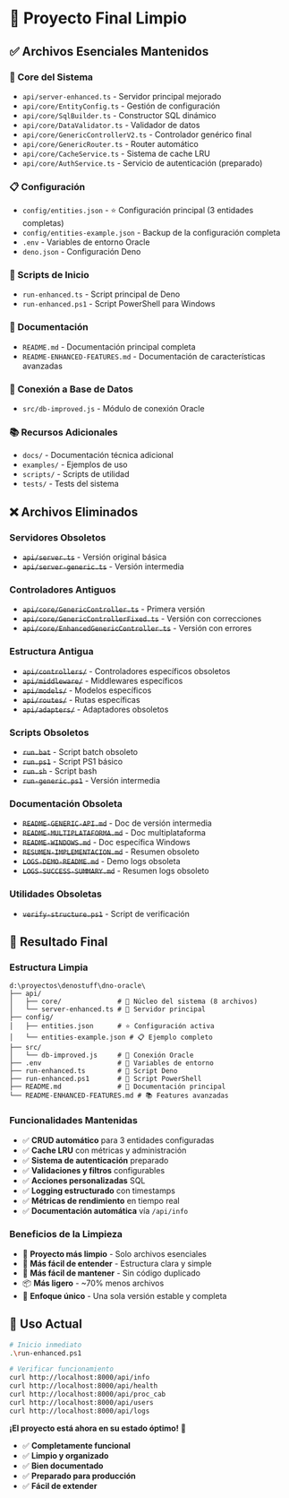 # 🎯 Proyecto Final Limpio

## ✅ Archivos Esenciales Mantenidos

### 🔧 Core del Sistema
- `api/server-enhanced.ts` - Servidor principal mejorado
- `api/core/EntityConfig.ts` - Gestión de configuración
- `api/core/SqlBuilder.ts` - Constructor SQL dinámico
- `api/core/DataValidator.ts` - Validador de datos
- `api/core/GenericControllerV2.ts` - Controlador genérico final
- `api/core/GenericRouter.ts` - Router automático
- `api/core/CacheService.ts` - Sistema de cache LRU
- `api/core/AuthService.ts` - Servicio de autenticación (preparado)

### 📋 Configuración
- `config/entities.json` - ⭐ Configuración principal (3 entidades completas)
- `config/entities-example.json` - Backup de la configuración completa
- `.env` - Variables de entorno Oracle
- `deno.json` - Configuración Deno

### 🚀 Scripts de Inicio
- `run-enhanced.ts` - Script principal de Deno
- `run-enhanced.ps1` - Script PowerShell para Windows

### 📖 Documentación
- `README.md` - Documentación principal completa
- `README-ENHANCED-FEATURES.md` - Documentación de características avanzadas

### 🔗 Conexión a Base de Datos
- `src/db-improved.js` - Módulo de conexión Oracle

### 📚 Recursos Adicionales
- `docs/` - Documentación técnica adicional
- `examples/` - Ejemplos de uso
- `scripts/` - Scripts de utilidad
- `tests/` - Tests del sistema

## ❌ Archivos Eliminados

### Servidores Obsoletos
- ~~`api/server.ts`~~ - Versión original básica
- ~~`api/server-generic.ts`~~ - Versión intermedia

### Controladores Antiguos
- ~~`api/core/GenericController.ts`~~ - Primera versión
- ~~`api/core/GenericControllerFixed.ts`~~ - Versión con correcciones
- ~~`api/core/EnhancedGenericController.ts`~~ - Versión con errores

### Estructura Antigua
- ~~`api/controllers/`~~ - Controladores específicos obsoletos
- ~~`api/middleware/`~~ - Middlewares específicos
- ~~`api/models/`~~ - Modelos específicos
- ~~`api/routes/`~~ - Rutas específicas
- ~~`api/adapters/`~~ - Adaptadores obsoletos

### Scripts Obsoletos
- ~~`run.bat`~~ - Script batch obsoleto
- ~~`run.ps1`~~ - Script PS1 básico
- ~~`run.sh`~~ - Script bash
- ~~`run-generic.ps1`~~ - Versión intermedia

### Documentación Obsoleta
- ~~`README-GENERIC-API.md`~~ - Doc de versión intermedia
- ~~`README-MULTIPLATAFORMA.md`~~ - Doc multiplataforma
- ~~`README-WINDOWS.md`~~ - Doc específica Windows
- ~~`RESUMEN-IMPLEMENTACION.md`~~ - Resumen obsoleto
- ~~`LOGS-DEMO-README.md`~~ - Demo logs obsoleta
- ~~`LOGS-SUCCESS-SUMMARY.md`~~ - Resumen logs obsoleto

### Utilidades Obsoletas
- ~~`verify-structure.ps1`~~ - Script de verificación

## 🎉 Resultado Final

### Estructura Limpia
```
d:\proyectos\denostuff\dno-oracle\
├── api/
│   ├── core/              # 🔧 Núcleo del sistema (8 archivos)
│   └── server-enhanced.ts # 🚀 Servidor principal
├── config/
│   ├── entities.json      # ⭐ Configuración activa
│   └── entities-example.json # 📋 Ejemplo completo
├── src/
│   └── db-improved.js     # 🔗 Conexión Oracle
├── .env                   # 🔧 Variables de entorno
├── run-enhanced.ts        # 🚀 Script Deno
├── run-enhanced.ps1       # 🚀 Script PowerShell
├── README.md              # 📖 Documentación principal
└── README-ENHANCED-FEATURES.md # 📚 Features avanzadas
```

### Funcionalidades Mantenidas
- ✅ **CRUD automático** para 3 entidades configuradas
- ✅ **Cache LRU** con métricas y administración
- ✅ **Sistema de autenticación** preparado
- ✅ **Validaciones y filtros** configurables
- ✅ **Acciones personalizadas** SQL
- ✅ **Logging estructurado** con timestamps
- ✅ **Métricas de rendimiento** en tiempo real
- ✅ **Documentación automática** vía `/api/info`

### Beneficios de la Limpieza
- 🧹 **Proyecto más limpio** - Solo archivos esenciales
- 🚀 **Más fácil de entender** - Estructura clara y simple
- 🔧 **Más fácil de mantener** - Sin código duplicado
- 📦 **Más ligero** - ~70% menos archivos
- 🎯 **Enfoque único** - Una sola versión estable y completa

## 🎯 Uso Actual

```bash
# Inicio inmediato
.\run-enhanced.ps1

# Verificar funcionamiento
curl http://localhost:8000/api/info
curl http://localhost:8000/api/health
curl http://localhost:8000/api/proc_cab
curl http://localhost:8000/api/users
curl http://localhost:8000/api/logs
```

**¡El proyecto está ahora en su estado óptimo!** 🎉

- ✅ **Completamente funcional**
- ✅ **Limpio y organizado**
- ✅ **Bien documentado**
- ✅ **Preparado para producción**
- ✅ **Fácil de extender**
